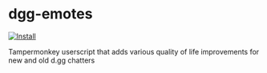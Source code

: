 # dgg-emotes
[![Install](https://raw.github.com/jerone/UserScripts/master/_resources/Install-button.png)](https://github.com/LeviOP/dgg-emotes/raw/main/dgg-emotes.user.js)

Tampermonkey userscript that adds various quality of life improvements for new and old d.gg chatters
